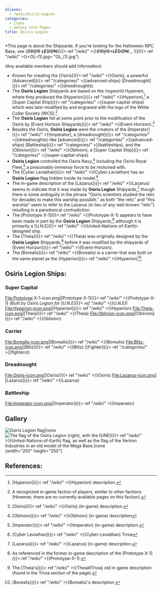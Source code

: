 ```yaml
---
aliases:
  - /wiki/Osiris-Legion
categories:
  - Clans
  - Galaxy Lore Pages
title: Osiris Legion
---
```


*This page is about the Shipyards. If you're looking for the Halloween NPC Base, see [Ø₴łⱤł₴ ⱠɆ₲łØ₦]({{< ref "/wiki/" >}}Ø₴łⱤł₴*ⱠɆ₲łØ₦)._ ![]({{< ref "/wiki/" >}}<OL-(1).jpg> "OL_(1).jpg")

(Any available members should add information) 

- Known for creating the [Osiris]({{< ref "/wiki/" >}}Osiris), a powerful [Advanced]({{< ref "/categories/" >}}advanced-ships) [Dreadnought]({{< ref "/categories/" >}}dreadnoughts).
- The **Osiris Legion** Shipyards are based on the ringworld Hyperant, where they produced the [Hyperion]({{< ref "/wiki/" >}}Hyperion),[^1] a [Super Capital Ship]({{< ref "/categories/" >}}super-capital-ships) which was later modified by and engraved with the logo of the White Collar Society (WCS).[^2]
- The **Osiris Legion** fell at some point prior to the modification of the Osiris by [Event Horizon Shipyards]({{< ref "/wiki/" >}}Event-Horizon).[^3]
- Besides the Osiris, **Osiris Legion** were the creators of the [Imperator]({{< ref "/wiki/" >}}Imperator), a [dreadnought]({{< ref "/categories/" >}}dreadnoughts)-like [advanced]({{< ref "/categories/" >}}advanced-ships) [Battleship]({{< ref "/categories/" >}}battleships), and the [Oblivion]({{< ref "/wiki/" >}}Oblivion), a [Super Capital Ship]({{< ref "/categories/" >}}super-capital-ships).
- **Osiris Legion** controlled the Osiris Navy,[^4] including the Osiris Royal Fleet,[^5] a presumably immense force to be reckoned with.
- The [Cyber Leviathan]({{< ref "/wiki/" >}}Cyber-Leviathan) has an **Osiris Legion** flag hidden inside its model.[^6]
- The in-game description of the [Lazarus]({{< ref "/wiki/" >}}Lazarus) seems to indicate that it was made by **Osiris Legion** Shipyards,[^7] though there is some ambiguity in the phrase "Osiris scientists studied the relic for decades to make this warship possible." as both "the relic" and "this warship" seem to refer to the Lazarus (in lieu of any well-known "relic") resulting in a paradoxical contradiction.
- The [Prototype X-1]({{< ref "/wiki/" >}}Prototype-X-1) appears to have been made in part by the **Osiris Legion** Shipyards,[^8] although it is primarily a [U.N.E]({{< ref "/wiki/" >}}United-Nations-of-Earth)-designed ship.
- The [Theia]({{< ref "/wiki/" >}}Theia) was originally designed by the **Osiris Legion** Shipyards,[^9] before it was modified by the shipyards of [Event Horizon]({{< ref "/wiki/" >}}Event-Horizon).
- The [Borealis]({{< ref "/wiki/" >}}Borealis) is a carrier that was built on the same planet as the [Hyperion]({{< ref "/wiki/" >}}Hyperion)[^10].

## **Osiris Legion** Ships:

### Super Capital

<File:Prototype> X-1-icon.png|[Prototype X-1]({{< ref "/wiki/" >}}Prototype-X-1) _(Built by Osiris Legion for [U.N.E]({{< ref "/wiki/" >}}U.N.E))_ <File:Hyperion-icon.png>|[Hyperion]({{< ref "/wiki/" >}}Hyperion) <File:Theia-icon.png>|[Theia]({{< ref "/wiki/" >}}Theia) <File:Oblivion-icon.png>|[Oblivion]({{< ref "/wiki/" >}}Oblivion)

### Carrier

<File:Borealis-icon.png>|[Borealis]({{< ref "/wiki/" >}}Borealis) <File:Blitz-icon.png>|[Blitz]({{< ref "/wiki/" >}}Blitz) ([Fighter]({{< ref "/categories/" >}}fighters))

### Dreadnought

<File:Osiris-icon.png>|[Osiris]({{< ref "/wiki/" >}}Osiris) <File:Lazarus-icon.png>|[Lazarus]({{< ref "/wiki/" >}}Lazarus)

### Battleship

<File:Imperator-icon.png>|[Imperator]({{< ref "/wiki/" >}}Imperator)

## Gallery

![**Osiris Legion**
flag|none](<OL_(1).jpg> "Osiris Legion flag|none")![The flag of the
**Osiris Legion** (right), with the
[UNE]({{< ref "/wiki/" >}}United-Nations-of-Earth) flag, as well as the flag of
the Xeriron Industries in an old model of the [Mega
Base](Mega_Base "wikilink").|none](<Screenshot_(2).png> "The flag of the Osiris Legion (right), with the UNE flag, as well as the flag of the Xeriron Industries in an old model of the Mega Base.|none"){width="250" height="250"}

## References:

<references />

[^1]: [Hyperion]({{< ref "/wiki/" >}}Hyperion) description.

[^2]: A recognized in-game faction of players, similar to other factions (However, there are no currently available pages on this faction).

[^3]: [Osiris]({{< ref "/wiki/" >}}Osiris) (in-game) description.

[^4]: [Oblivion]({{< ref "/wiki/" >}}Oblivion) (in-game) description

[^5]: [Imperator]({{< ref "/wiki/" >}}Imperator) (in-game) description.

[^6]: [Cyber Leviathan]({{< ref "/wiki/" >}}Cyber-Leviathan) Trivia

[^7]: [Lazarus]({{< ref "/wiki/" >}}Lazarus) (in-game) description.

[^8]: As referenced in the former in-game description of the [Prototype X-1]({{< ref "/wiki/" >}}Prototype-X-1).

[^9]: The [Theia's]({{< ref "/wiki/" >}}Theia#Trivia) old in-game description (found in the Trivia section of the page).

[^10]: [Borealis]({{< ref "/wiki/" >}}Borealis)'s description.

